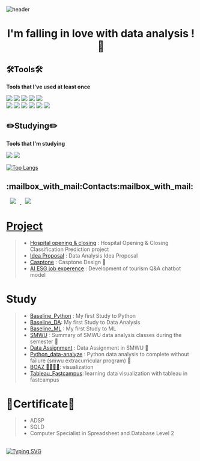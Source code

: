 ![header](https://capsule-render.vercel.app/api?type=slice&color=ffC0CB&height=300&section=header&text=HoLim%20LEE&fontSize=90)

<h1 align="center">
I'm falling in love with data analysis ! 🌸 
</h1>    


<h2 align="left">🛠Tools🛠</h3>
<div align="left">
    
**Tools that I've used at least once**

</div>    

<p align="left">
<img src="https://img.shields.io/badge/Python-3766AB?style=flat-square&logo=Python&logoColor=white"/></a>
<img src="https://img.shields.io/badge/PyCharm-000000?style=flat-square&logo=PyCharm&logoColor=white"/></a>
<img src="https://img.shields.io/badge/Google Colab-F9AB00?style=flat-square&logo=Google Colab&logoColor=white"/></a>
<img src="https://img.shields.io/badge/Jupyter-F37626?style=flat-square&logo=Jupyter&logoColor=white"/></a>
<img src="https://img.shields.io/badge/Visual Studio Code-007ACC?style=flat-square&logo=Visual Studio Code&logoColor=white"/></a>
<br>
<img src="https://img.shields.io/badge/R-276DC3?style=flat-square&logo=R&logoColor=white"/></a>
<img src="https://img.shields.io/badge/RStudio-75AADB?style=flat-square&logo=RStudio&logoColor=white"/></a>
<img src="https://img.shields.io/badge/Microsoft Excel-217346?style=flat-square&logo=Microsoft Excel&logoColor=white"/></a> 
<img src="https://img.shields.io/badge/RapidMiner-005666?style=flat-square"/></a>
<img src="https://img.shields.io/badge/css3-1572B6?style=flat-square&logo=css3&logoColor=white"/></a>
<img src="https://img.shields.io/badge/HTML5-E34F26?style=flat-square&logo=HTML5&logoColor=white"/></a>
<br>

</p>

<h2 align="left">✏️Studying✏️</h3>
<div align="left">
    
**Tools that I'm studying**

</div>    

<p align="left">
<img src="https://img.shields.io/badge/Tableau-E97627?style=flat-square&logo=Tableau&logoColor=white"/></a>
<img src="https://img.shields.io/badge/MySQL-4479A1?style=flat-square&logo=MySQL&logoColor=white"/></a>
</p>

</div>    

[![Top Langs](https://github-readme-stats.vercel.app/api/top-langs/?username=lo-lim&layout=compact&hide=javascript,css)](https://github.com/lo-lim/github-readme-stats)

<h2 align="left">:mailbox_with_mail:Contacts:mailbox_with_mail:</h3>
<p align="left">
<a href="https://dlghfla9@gmail.com">
    <img src="http://img.shields.io/badge/Gmail-EA4335?style=flat&logo=Gmail&logoColor=white&link=https://dlghfla9i@gmail.com"
        style="height : auto; margin-left : 10px; margin-right : 10px;"/>
<a href="https://dlghfla0820@naver.com">
    <img src="http://img.shields.io/badge/Naver-03C75A?style=flat&logo=Naver&logoColor=white&link=https://dlghfla0820@naver.com"
        style="height : auto; margin-left : 10px; margin-right : 10px;"/>
</p>   
    
# Project
> - [Hospital opening & closing](https://github.com/lo-lim/Hospital-opening-or-closing) : Hospital Opening & Closing Classification Prediction project 
> - [Idea Proposal](https://github.com/lo-lim/idea_proposal) : Data Analysis Idea Proposal
> - [Casptone](https://github.com/lo-lim/Casptone)  : Casptone Design 🏫
> - [AI ESG job experence](https://github.com/lo-lim/AI-job-experience-for-non-majors) : Development of tourism Q&A chatbot model  

# Study
> - [Baseline_Python](https://github.com/lo-lim/Baseline_Python) : My first Study to Python
> - [Baseline_DA](https://github.com/lo-lim/baseline_DA): My first Study to Data Analysis 
> - [Baseline_ML](https://github.com/lo-lim/Baseline_ML) : My first Study to ML     
> - [SMWU](https://github.com/lo-lim/SMWU) : Summary of SMWU data analysis classes during the semester 🏫  
> - [Data Assignment](https://github.com/lo-lim/Data_Assignment) : Data Assignment in SMWU 🏫      
> - [Python_data-analyze](https://github.com/lo-lim/Python_data-analyze) : Python data analysis to complete without failure (smwu extracurricular program) 🏫  
> - [BOAZ 👨‍👨‍👧‍👧](https://github.com/lo-lim/BOAZ_visualization): visualization 
> - [Tableau_Fastcampus](https://github.com/lo-lim/Tableau_Fastcampus): learning data visualization with tableau in fastcampus      
    
# 📜Certificate📜
> - ADSP
> - SQLD     
> - Computer Specialist in Spreadsheet and Database Level 2
    
<p>
<br>
<a href="https://git.io/typing-svg"><img src="https://readme-typing-svg.demolab.com?font=Mitr&pause=1000&color=13EAC8F2&background=FFFFFFFF&center=true&vCenter=true&multiline=true&width=800&height=80&lines=%F0%9F%8C%B1+Let's+do+out+best+in+everything.+%F0%9F%8C%B1" alt="Typing SVG" /></a>        

